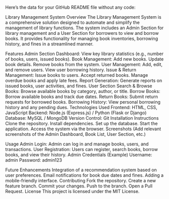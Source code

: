 
Here’s the data for your GitHub README file without any code:

Library Management System
Overview
The Library Management System is a comprehensive solution designed to automate and simplify the management of library functions. The system includes an Admin Section for library management and a User Section for borrowers to view and borrow books. It provides functionality for managing book inventories, borrowing history, and fines in a streamlined manner.

Features
Admin Section
Dashboard: View key library statistics (e.g., number of books, users, issued books).
Book Management:
Add new books.
Update book details.
Remove books from the system.
User Management:
Add, edit, and remove users.
View user borrowing history.
Issue & Return Management:
Issue books to users.
Accept returned books.
Manage overdue books and apply late fees.
Report Generation:
Generate reports on issued books, user activities, and fines.
User Section
Search & Browse Books:
Browse available books by category, author, or title.
Borrow Books:
Borrow available books and track due dates.
Return Books:
Submit return requests for borrowed books.
Borrowing History:
View personal borrowing history and any pending dues.
Technologies Used
Frontend: HTML, CSS, JavaScript
Backend: Node.js (Express.js) / Python (Flask or Django)
Database: MySQL / MongoDB
Version Control: Git
Installation Instructions
Clone the repository.
Install dependencies.
Set up the database.
Start the application.
Access the system via the browser.
Screenshots
(Add relevant screenshots of the Admin Dashboard, Book List, User Section, etc.)

Usage
Admin Login: Admin can log in and manage books, users, and transactions.
User Registration: Users can register, search books, borrow books, and view their history.
Admin Credentials (Example)
Username: admin
Password: admin123

Future Enhancements
Integration of a recommendation system based on user preferences.
Email notifications for book due dates and fines.
Adding a mobile-friendly interface.
Contributing
Fork the repository.
Create a new feature branch.
Commit your changes.
Push to the branch.
Open a Pull Request.
License
This project is licensed under the MIT License.

